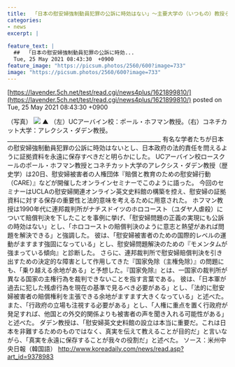 ```yaml
---
title:  「日本の慰安婦強制動員犯罪の公訴に時効はない」〜主要大学の（いつもの）教授らが明言  
categories:
- news
excerpt: |
  
feature_text: |
  ##  「日本の慰安婦強制動員犯罪の公訴に時効...
  Tue, 25 May 2021 08:43:30  +0900
feature_image: "https://picsum.photos/2560/600?image=733"
image: "https://picsum.photos/2560/600?image=733"
---
```


[https://lavender.5ch.net/test/read.cgi/news4plus/1621899810/](https://lavender.5ch.net/test/read.cgi/news4plus/1621899810/)
posted on Tue, 25 May 2021 08:43:30  +0900

<!--more-->

（写真） ![](http://www.koreadaily.com/_data/article_img/2021/05/23/113846830.jpg) ▲ （左）UCアーバイン校：ポール・ホフマン教授。（右）コネチカット大学：アレクシス・ダデン教授。 _______________________________________________________ 有名な学者たちが日本の慰安婦強制動員犯罪の公訴に時効はないとし、日本政府の法的責任を問えるように証拠資料を永遠に保存すべきだと明らかにした。 UCアーバイン校ロースクールのポール・ホフマン教授とコネチカット大学のアレクシス・ダデン教授（歴史学）は20日、慰安婦被害者の人権団体『賠償と教育のための慰安婦行動（CARE）』などが開催したオンラインセミナーでこのように語った。 今回のセミナーはUCLAの慰安婦関連オンライン英文史料館の構築を控え、慰安婦の証拠資料に対する保存の重要性と法的意味を考えるために用意された。 ホフマン教授は1990年代に連邦裁判所がナチスドイツのホロコースト（ユダヤ人虐殺）について賠償判決を下したことを事例に挙げ、「慰安婦問題の正義の実現にも公訴の時効はない」とし、「ホロコーストの賠償判決のように意志と熱望があれば問題を解決できる」と強調した。 彼は、「慰安婦被害者のための国際的レベルの運動がますます強固になっている」とし、慰安婦問題解決のための『モメンタムが強まっている傾向』と診断した。 さらに、連邦裁判所で慰安婦賠償判決を引き出すための決定的な障害として作用してきた『国家免除（主権免除）』の問題にも、「乗り越える余地がある」と予想した。『国家免除』とは、一国家の裁判所が異なる国家の主権行為を裁判できないことを指す言葉である。 彼は、「日本軍が過去に犯した残虐行為を現在の基準で見るべき必要がある」とし、「法的に慰安婦被害者の賠償権利を主張できる余地がますます大きくなっている」と述べた。また、「行政府の立場も注視する必要がある」とし、「人権に重点を置く行政府が発足すれば、他国との外交的関係よりも被害者の声を聞き入れる可能性がある」と述べた。 ダデン教授は、「慰安婦英文史料館の設立は本当に重要だ。これは日本を非難するためのものではなく、真実を伝えて教えることが目的だ」と言いながら、「真実を永遠に保存することが我々の役割だ」と述べた。 ソース：米州中央日報（韓国語） http://www.koreadaily.com/news/read.asp?art_id=9378983
